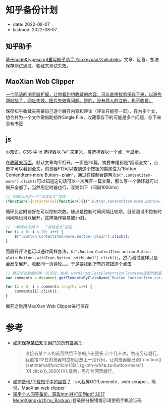 # 知乎备份计划
- date: 2022-08-07
- lastmod: 2022-08-07

## 知乎助手

[基于node&typescript重写知乎助手 YaoZeyuan/zhihuhelp](https://github.com/YaoZeyuan/zhihuhelp)，文章、回答、想法保存测试通过，收藏夹测试失效。  

## MaoXian Web Clipper

[一个简洁的浏览器扩展，让你看到想收藏的内容，可以直接裁剪保存下来，以避免网站挂了，网址失效，图片失效等问题。是的，没有烦人的注册，也不收费。](https://mika-cn.github.io/maoxian-web-clipper/index-zh-CN.html)

保存知乎收藏夹需要自己逐个展开内容和评论（评论只能存一页），存为多个文，想合并为一个文件需借助插件Single File，收藏家存下的可能是多个问题，存下来没有书签

## js

小知识，CSS 中 id 选择器以 "#" 来定义，类选择器以一个点 . 号显示。

在[收藏夹页面](https://www.zhihu.com/collection/433448677)，默认文章均不打开，一页是20篇，摘要末尾都是“阅读全文”，点击才可以看到全文，浏览器F12可以查到这个按钮的类属性为“Button ContentItem-more Button--plain“，通过在控制台跑两次`$(".ContentItem-more").click()`可以知道这句话可以一次展开一篇文章，那么写一个循环就可以展开全部了，当然用定时器也行，写完如下（间隔1000ms）

```js
// 间隔1s点击一个“阅读全文”按钮
(function(){setInterval(function(){$(".Button.ContentItem-more.Button--plain").click()},1000)})();
```

循环比定时器好在可以控制次数，缺点是控制时间间隔比较烦，目前测试不控制时间间隔也可以展开，这样操作容易被zh封。

```js
// 一瞬间点击20个   “阅读全文”按钮
for (i = 0; i < 20; i++) { 
    $(".Button.ContentItem-more.Button--plain").click();
}
```

而展开评论也可以通过同样办法，`$(".Button.ContentItem-action.Button--plain.Button--withIcon.Button--withLabel").click();`，然而测试这样只是会反复展开、收起同一页评论。。。于是要找到所有的按钮逐个点击

```js
// 展开所有篇幅的第一页评论，能用，warning在于getElementsByClassName返回的数量比实际按钮多，说明类筛选还需要改进
var comments = document.getElementsByClassName('Button ContentItem-action Button--plain Button--withIcon Button--withLabel');

for (i = 0; i < comments.length; i++) { 
    comments[i].click();
}
```

展开之后用MaoXian Web Clipper进行保存

# 参考

- [如何保存某位知乎用户的所有答案？](https://www.zhihu.com/question/22719537):
  > 直接去某个人的首页然后不停的点击更多.点个几十次，右击另存就行，我直接f12在浏览器的控制台放上一段代码，让浏览器自己跑(function(){setInterval(function(){$(".zg-btn-white.zu-button-more")[0].click()},3000)})();最后，另存为网页就行。
- [如何备份/下载知乎中的回答？](https://www.zhihu.com/question/19566263)：cv,截屏OCR,onenote，web scraper，简悦，MaoXian web clipper
- [知乎个人回答备份，获取html并打印到pdf 2017 MengXiangxi/zhihu_Backup ](https://github.com/MengXiangxi/zhihu_Backup):登录部分报错提示请使用手机验证码

